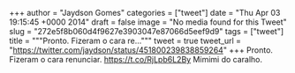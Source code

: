 
+++
author = "Jaydson Gomes"
categories = ["tweet"]
date = "Thu Apr 03 19:15:45 +0000 2014"
draft = false
image = "No media found for this Tweet"
slug = "272e5f8b060d4f9627e3903047e87066d5eef9d9"
tags = ["tweet"]
title = """Pronto. Fizeram o cara re..."""
tweet = true
tweet_url = "https://twitter.com/jaydson/status/451800239838859264"
+++
Pronto. Fizeram o cara renunciar. https://t.co/RjLpb6L2By Mimimi do caralho.

